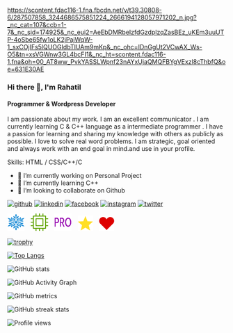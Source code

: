https://scontent.fdac116-1.fna.fbcdn.net/v/t39.30808-6/287507858_3244686575851224_2666194128057971202_n.jpg?_nc_cat=107&ccb=1-7&_nc_sid=174925&_nc_eui2=AeEbDMRbeIzfdGzdplzqZasBEz_uKEm3uuUTP-4oSbe65fw1oLK2jPajWqW-1_sxCOjIFs5lQUOGIdbTIUAm9mKp&_nc_ohc=IDnGgUt2VCwAX_Ws-O5&tn=xsVGWnw3GL4bcFI1&_nc_ht=scontent.fdac116-1.fna&oh=00_AT8ww_PvkYASSLWpnf23nAYxUjaQMQFBYgVExzl8cThbfQ&oe=631E30AE

### Hi there 👋, I'm Rahatil
#### Programmer & Wordpress Developer


I am passionate about my work. I am an excellent communicator .  I am currently learning C & C++ language as a intermediate programmer . I have a passion for learning and sharing my knowledge with others as publicly as possible. I love to solve real word  problems. I am strategic, goal oriented and always work with an end goal in mind.and use in your profile.

Skills:  HTML / CSS/C++/C

- 🔭 I’m currently working on Personal Project 
- 🌱 I’m currently learning C++ 
- 👯 I’m looking to collaborate on Github 


[<img src='https://cdn.jsdelivr.net/npm/simple-icons@3.0.1/icons/github.svg' alt='github' height='40'>](https://github.com/Ra-Ha-Til)  [<img src='https://cdn.jsdelivr.net/npm/simple-icons@3.0.1/icons/linkedin.svg' alt='linkedin' height='40'>](https://www.linkedin.com/in/Ra-Ha-Til/)  [<img src='https://cdn.jsdelivr.net/npm/simple-icons@3.0.1/icons/facebook.svg' alt='facebook' height='40'>](https://www.facebook.com/Ra-Ha-Til)  [<img src='https://cdn.jsdelivr.net/npm/simple-icons@3.0.1/icons/instagram.svg' alt='instagram' height='40'>](https://www.instagram.com/Ra-Ha-Til/)  [<img src='https://cdn.jsdelivr.net/npm/simple-icons@3.0.1/icons/twitter.svg' alt='twitter' height='40'>](https://twitter.com/Ra-Ha-Til)  

<a href='https://archiveprogram.github.com/'><img src='https://raw.githubusercontent.com/acervenky/animated-github-badges/master/assets/acbadge.gif' width='40' height='40'></a> <a href='https://docs.github.com/en/developers'><img src='https://raw.githubusercontent.com/acervenky/animated-github-badges/master/assets/devbadge.gif' width='40' height='40'></a> <a href='https://github.com/pricing'><img src='https://raw.githubusercontent.com/acervenky/animated-github-badges/master/assets/pro.gif' width='40' height='40'></a> <a href='https://stars.github.com/'><img src='https://raw.githubusercontent.com/acervenky/animated-github-badges/master/assets/starbadge.gif' width='35' height='35'></a> <a href='https://docs.github.com/en/github/supporting-the-open-source-community-with-github-sponsors'><img src='https://raw.githubusercontent.com/acervenky/animated-github-badges/master/assets/sponsorbadge.gif' width='35' height='35'></a> 

[![trophy](https://github-profile-trophy.vercel.app/?username=Ra-Ha-Til)](https://github.com/ryo-ma/github-profile-trophy)

[![Top Langs](https://github-readme-stats.vercel.app/api/top-langs/?username=Ra-Ha-Til)](https://github.com/anuraghazra/github-readme-stats)

![GitHub stats](https://github-readme-stats.vercel.app/api?username=Ra-Ha-Til&show_icons=true&count_private=true)  

![GitHub Activity Graph](https://activity-graph.herokuapp.com/graph?username=Ra-Ha-Til)  

![GitHub metrics](https://metrics.lecoq.io/Ra-Ha-Til)  

![GitHub streak stats](https://github-readme-streak-stats.herokuapp.com/?user=Ra-Ha-Til)  

![Profile views](https://gpvc.arturio.dev/Ra-Ha-Til)  
